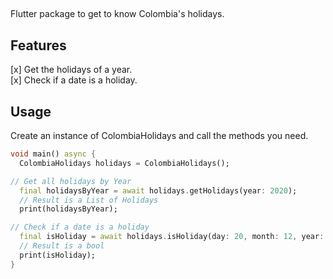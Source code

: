 <!-- 
This README describes the package. If you publish this package to pub.dev,
this README's contents appear on the landing page for your package.

For information about how to write a good package README, see the guide for
[writing package pages](https://dart.dev/guides/libraries/writing-package-pages). 

For general information about developing packages, see the Dart guide for
[creating packages](https://dart.dev/guides/libraries/create-library-packages)
and the Flutter guide for
[developing packages and plugins](https://flutter.dev/developing-packages). 
-->

##
Flutter package to get to know Colombia's holidays.

## Features

[x] Get the holidays of a year.  
[x] Check if a date is a holiday.

## Usage

Create an instance of ColombiaHolidays and call the methods you need.


```dart
void main() async {
  ColombiaHolidays holidays = ColombiaHolidays();

// Get all holidays by Year
  final holidaysByYear = await holidays.getHolidays(year: 2020);
  // Result is a List of Holidays
  print(holidaysByYear);

// Check if a date is a holiday
  final isHoliday = await holidays.isHoliday(day: 20, month: 12, year: 2022);
  // Result is a bool
  print(isHoliday);
}
```
